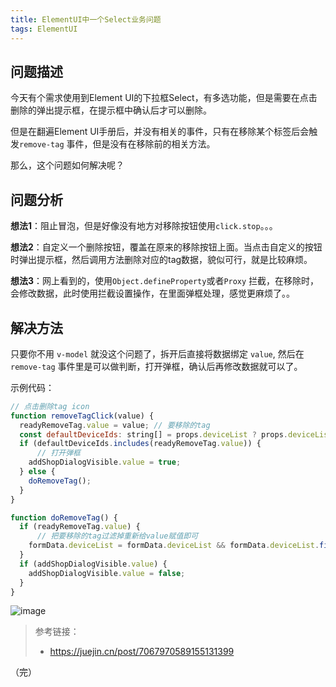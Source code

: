 ```yaml
---
title: ElementUI中一个Select业务问题
tags: ElementUI
---
```



## 问题描述

今天有个需求使用到Element UI的下拉框Select，有多选功能，但是需要在点击删除的弹出提示框，在提示框中确认后才可以删除。

但是在翻遍Element UI手册后，并没有相关的事件，只有在移除某个标签后会触发`remove-tag` 事件，但是没有在移除前的相关方法。

那么，这个问题如何解决呢？



## 问题分析

**想法1**：阻止冒泡，但是好像没有地方对移除按钮使用`click.stop`。。。

**想法2**：自定义一个删除按钮，覆盖在原来的移除按钮上面。当点击自定义的按钮时弹出提示框，然后调用方法删除对应的tag数据，貌似可行，就是比较麻烦。

**想法3**：网上看到的，使用`Object.defineProperty`或者`Proxy` 拦截，在移除时，会修改数据，此时使用拦截设置操作，在里面弹框处理，感觉更麻烦了。。



## 解决方法

只要你不用 `v-model` 就没这个问题了，拆开后直接将数据绑定 `value`, 然后在 `remove-tag` 事件里是可以做判断，打开弹框，确认后再修改数据就可以了。

示例代码：

```js
// 点击删除tag icon
function removeTagClick(value) {
  readyRemoveTag.value = value; // 要移除的tag
  const defaultDeviceIds: string[] = props.deviceList ? props.deviceList.map(item => item.deviceId) : [];
  if (defaultDeviceIds.includes(readyRemoveTag.value)) {
      // 打开弹框
    addShopDialogVisible.value = true;
  } else {
    doRemoveTag();
  }
}

function doRemoveTag() {
  if (readyRemoveTag.value) {
      // 把要移除的tag过滤掉重新给value赋值即可
    formData.deviceList = formData.deviceList && formData.deviceList.filter(item => item !== readyRemoveTag.value);
  }
  if (addShopDialogVisible.value) {
    addShopDialogVisible.value = false;
  }
}
```
![image](https://user-images.githubusercontent.com/23518990/174584798-90db2d7f-5d70-43a7-b38e-1213273ae307.png)


> 参考链接：
> - https://juejin.cn/post/7067970589155131399


（完）

